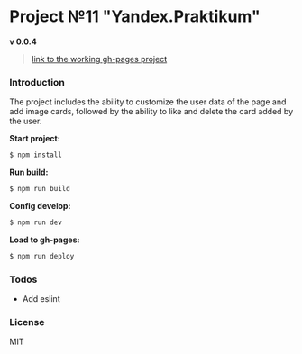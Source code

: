 # Project №11 "Yandex.Praktikum"
**v 0.0.4**
>[link to the working gh-pages project](https://i-potashov.github.io/sprint_11/)

### Introduction
The project includes the ability to customize the user data of the page and add image cards, followed by the ability to like and delete the card added by the user.

**Start project:**
```sh
$ npm install
```
**Run build:**
```sh
$ npm run build
```
**Config develop:**
```sh
$ npm run dev
```
**Load to gh-pages:**
```sh
$ npm run deploy
```

### Todos

 - Add eslint
 
### License

MIT